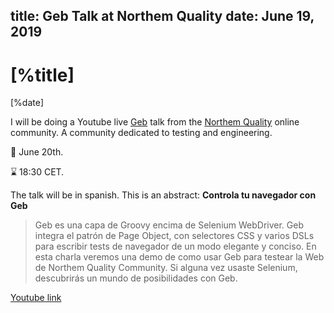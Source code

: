 title: Geb Talk at Northem Quality
date: June 19, 2019
---

# [%title]

[%date]

I will be doing a Youtube live [Geb](https://gebish.org) talk from the [Northem Quality](https://northemquality.github.io">) online community. A community dedicated to testing and engineering.

📅 June 20th.

⌛️ 18:30 CET.

The talk will be in spanish. This is an abstract:
**Controla tu navegador con Geb**

> Geb es una capa de Groovy encima de Selenium WebDriver. Geb integra el patrón de Page Object, con selectores CSS y varios DSLs para escribir tests de navegador de un modo elegante y conciso. En esta charla veremos una demo de como usar Geb para testear la Web de Northem Quality Community. Si alguna vez usaste Selenium, descubrirás un mundo de posibilidades con Geb.

[Youtube link](https://youtu.be/00bqYXNKH18)

